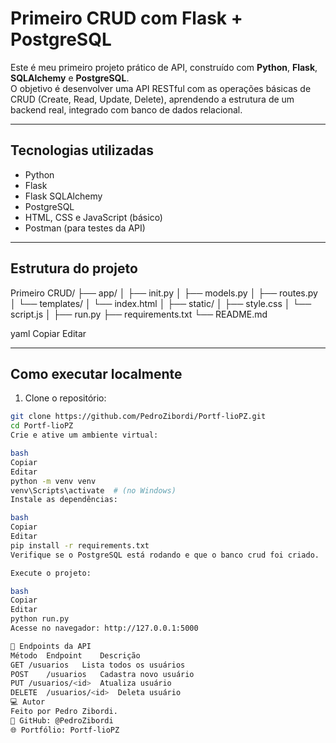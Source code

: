 # Primeiro CRUD com Flask + PostgreSQL

Este é meu primeiro projeto prático de API, construído com **Python**, **Flask**, **SQLAlchemy** e **PostgreSQL**.  
O objetivo é desenvolver uma API RESTful com as operações básicas de CRUD (Create, Read, Update, Delete), aprendendo a estrutura de um backend real, integrado com banco de dados relacional.

---

## Tecnologias utilizadas

- Python
- Flask
- Flask SQLAlchemy
- PostgreSQL
- HTML, CSS e JavaScript (básico)
- Postman (para testes da API)

---

## Estrutura do projeto

Primeiro CRUD/ ├── app/ │ ├── init.py │ ├── models.py │ ├── routes.py │ └── templates/ │ └── index.html │ ├── static/ │ ├── style.css │ └── script.js │ ├── run.py ├── requirements.txt └── README.md

yaml
Copiar
Editar

---

## Como executar localmente

1. Clone o repositório:
```bash
git clone https://github.com/PedroZibordi/Portf-lioPZ.git
cd Portf-lioPZ
Crie e ative um ambiente virtual:

bash
Copiar
Editar
python -m venv venv
venv\Scripts\activate  # (no Windows)
Instale as dependências:

bash
Copiar
Editar
pip install -r requirements.txt
Verifique se o PostgreSQL está rodando e que o banco crud foi criado.

Execute o projeto:

bash
Copiar
Editar
python run.py
Acesse no navegador: http://127.0.0.1:5000

🔗 Endpoints da API
Método	Endpoint	Descrição
GET	/usuarios	Lista todos os usuários
POST	/usuarios	Cadastra novo usuário
PUT	/usuarios/<id>	Atualiza usuário
DELETE	/usuarios/<id>	Deleta usuário
‍💻 Autor
Feito por Pedro Zibordi.
🔗 GitHub: @PedroZibordi
🌐 Portfólio: Portf-lioPZ

